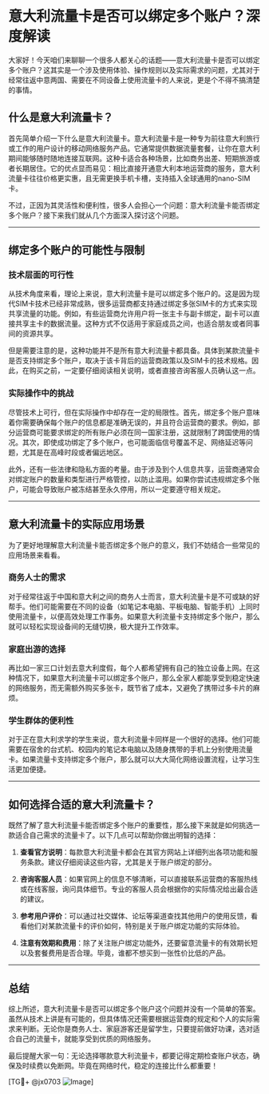 # 意大利流量卡是否可以绑定多个账户？深度解读

大家好！今天咱们来聊聊一个很多人都关心的话题——意大利流量卡是否可以绑定多个账户？这其实是一个涉及使用体验、操作规则以及实际需求的问题，尤其对于经常往返中意两国、需要在不同设备上使用流量卡的人来说，更是个不得不搞清楚的事情。

## 什么是意大利流量卡？

首先简单介绍一下什么是意大利流量卡。意大利流量卡是一种专为前往意大利旅行或工作的用户设计的移动网络服务产品。它通常提供数据流量套餐，让你在意大利期间能够随时随地连接互联网。这种卡适合各种场景，比如商务出差、短期旅游或者长期居住。它的优点显而易见：相比直接开通意大利本地运营商的服务，意大利流量卡往往价格更实惠，且无需更换手机卡槽，支持插入全球通用的nano-SIM卡。

不过，正因为其灵活性和便利性，很多人会担心一个问题：意大利流量卡能否绑定多个账户？接下来我们就从几个方面深入探讨这个问题。

---

## 绑定多个账户的可能性与限制

### 技术层面的可行性

从技术角度来看，理论上来说，意大利流量卡是可以绑定多个账户的。这是因为现代SIM卡技术已经非常成熟，很多运营商都支持通过绑定多张SIM卡的方式来实现共享流量的功能。例如，有些运营商允许用户将一张主卡与副卡绑定，副卡可以直接共享主卡的数据流量。这种方式不仅适用于家庭成员之间，也适合朋友或者同事间的资源共享。

但是需要注意的是，这种功能并不是所有意大利流量卡都具备。具体到某款流量卡是否支持绑定多个账户，取决于该卡背后的运营商政策以及SIM卡的技术规格。因此，在购买之前，一定要仔细阅读相关说明，或者直接咨询客服人员确认这一点。

### 实际操作中的挑战

尽管技术上可行，但在实际操作中却存在一定的局限性。首先，绑定多个账户意味着你需要确保每个账户的信息都是准确无误的，并且符合运营商的要求。例如，部分运营商可能要求绑定的所有账户必须在同一国家注册，这就限制了跨国使用的情况。其次，即使成功绑定了多个账户，也可能面临信号覆盖不足、网络延迟等问题，尤其是在高峰时段或者偏远地区。

此外，还有一些法律和隐私方面的考量。由于涉及到个人信息共享，运营商通常会对绑定账户的数量和类型进行严格管控，以防止滥用。如果你尝试违规绑定多个账户，可能会导致账户被冻结甚至永久停用，所以一定要遵守相关规定。

---

## 意大利流量卡的实际应用场景

为了更好地理解意大利流量卡能否绑定多个账户的意义，我们不妨结合一些常见的应用场景来看看。

### 商务人士的需求

对于经常往返于中国和意大利之间的商务人士而言，意大利流量卡是不可或缺的好帮手。他们可能需要在不同的设备（如笔记本电脑、平板电脑、智能手机）上同时使用流量卡，以便高效处理工作事务。如果意大利流量卡支持绑定多个账户，那么就可以轻松实现设备间的无缝切换，极大提升工作效率。

### 家庭出游的选择

再比如一家三口计划去意大利度假，每个人都希望拥有自己的独立设备上网。在这种情况下，如果意大利流量卡可以绑定多个账户，那么全家人都能享受到稳定快速的网络服务，而无需额外购买多张卡，既节省了成本，又避免了携带过多卡片的麻烦。

### 学生群体的便利性

对于正在意大利求学的学生来说，意大利流量卡同样是一个很好的选择。他们可能需要在宿舍的台式机、校园内的笔记本电脑以及随身携带的手机上分别使用流量卡。如果流量卡支持绑定多个账户，那么就可以大大简化网络设置流程，让学习生活更加便捷。

---

## 如何选择合适的意大利流量卡？

既然了解了意大利流量卡能否绑定多个账户的重要性，那么接下来就是如何挑选一款适合自己需求的流量卡了。以下几点可以帮助你做出明智的选择：

1. **查看官方说明**：每款意大利流量卡都会在其官方网站上详细列出各项功能和服务条款。建议仔细阅读这些内容，尤其是关于账户绑定的部分。

2. **咨询客服人员**：如果官网上的信息不够清晰，可以直接联系运营商的客服热线或在线客服，询问具体细节。专业的客服人员会根据你的实际情况给出最合适的建议。

3. **参考用户评价**：可以通过社交媒体、论坛等渠道查找其他用户的使用反馈，看看他们对某款流量卡的评价如何，特别是关于账户绑定功能的实际体验。

4. **注意有效期和费用**：除了关注账户绑定功能外，还要留意流量卡的有效期长短以及套餐费用是否合理。毕竟，谁都不想买到一张性价比低的产品。

---

## 总结

综上所述，意大利流量卡是否可以绑定多个账户这个问题并没有一个简单的答案。虽然从技术上讲是有可能的，但具体情况还需要根据运营商的规定和个人的实际需求来判断。无论你是商务人士、家庭游客还是留学生，只要提前做好功课，选对适合自己的流量卡，就能享受到优质的网络服务。

最后提醒大家一句：无论选择哪款意大利流量卡，都要记得定期检查账户状态，确保及时续费以免断网。毕竟在网络时代，稳定的连接比什么都重要！

[TG💪+ @jx0703 ![Image](https://github.com/user-attachments/assets/dbca1d08-cadb-493c-b0ec-ad6f7a83f270)]
